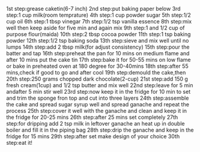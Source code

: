 1st step:grease caketin(6-7 inch)
2nd step:put baking paper below
3rd step:1 cup milk(room temprature)
4th step:1 cup powder sugar
5th step:1/2 cup oil
6th step:1 tbsp vinegar
7th step:1/2 tsp vanilla essence
8th step:mix well then keep aside for five min and again mix
9th step:1 and 1/2 cup of purpose flour(maida)
10th step:2 tbsp cocoa powder
11th step:1 tsp baking powder
12th step:1/2 tsp baking soda
13th step:sieve and mix well until no lumps
14th step:add 2 tbsp milk(for adjust consistency)
15th step:pour the batter and tap
16th step:preheat the pan for 10 mins on medium flame and after 10 mins put the cake tin
17th step:bake it for 50-55 mins on low flame or bake in preheated oven at 180 degree for 30-40mins
18th step:after 55 mins,check if good to go and after cool
19th step:demould the cake,then
20th step:250 grams chopped dark chocolate(2-cup)
21st step:add 150 g fresh cream(1cup) and 1/2 tsp butter and mix well
22nd step:leave for 5 min andafter 5 min stir well
23rd step:now keep it in the fridge for 10 min to set and trim the sponge fron top and cut into three layers
24th step:assemble the cake and spread sugar syrup well and spread ganache and repeat the process
25th step:cover it well with the ganache and clean and keep it in the fridge for 20-25 mins
26th step:after 25 mins set completely
27th step:for dripping add 2 tsp milk in leftover ganache an heat up in double boiler and fill it in the piping bag
28th step:drip the ganache and keep in the fridge for 15 mins
29th step:after set make design of your choice
30th step:eat it!